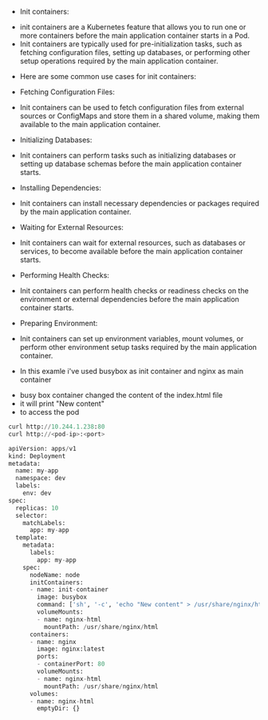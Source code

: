 * Init containers:
- init containers are a Kubernetes feature that allows you to run one or more containers before the main application container starts in a Pod.
- Init containers are typically used for pre-initialization tasks, such as fetching configuration files, setting up databases, or performing other setup operations required by the main application container.

* Here are some common use cases for init containers:

* Fetching Configuration Files:
- Init containers can be used to fetch configuration files from external sources or ConfigMaps and store them in a shared volume, making them available to the main application container.

* Initializing Databases:
- Init containers can perform tasks such as initializing databases or setting up database schemas before the main application container starts.

* Installing Dependencies:
- Init containers can install necessary dependencies or packages required by the main application container.

* Waiting for External Resources:
- Init containers can wait for external resources, such as databases or services, to become available before the main application container starts.

* Performing Health Checks:
- Init containers can perform health checks or readiness checks on the environment or external dependencies before the main application container starts.

* Preparing Environment:
- Init containers can set up environment variables, mount volumes, or perform other environment setup tasks required by the main application container.

* In this examle i've used busybox as init container and nginx as main container
- busy box container changed the content of the index.html file
- it will print "New content"
- to access the pod
```python
curl http://10.244.1.238:80
curl http://<pod-ip>:<port>
```

```python
apiVersion: apps/v1
kind: Deployment
metadata:
  name: my-app
  namespace: dev
  labels:
    env: dev
spec:
  replicas: 10
  selector:
    matchLabels:
      app: my-app
  template:
    metadata:
      labels:
        app: my-app
    spec:
      nodeName: node
      initContainers:
      - name: init-container
        image: busybox
        command: ['sh', '-c', 'echo "New content" > /usr/share/nginx/html/index.html']
        volumeMounts:
        - name: nginx-html
          mountPath: /usr/share/nginx/html
      containers:
      - name: nginx
        image: nginx:latest
        ports:
        - containerPort: 80
        volumeMounts:
        - name: nginx-html
          mountPath: /usr/share/nginx/html
      volumes:
      - name: nginx-html
        emptyDir: {}
```
